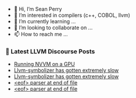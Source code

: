 - 👋 Hi, I’m Sean Perry
- 👀 I’m interested in compilers (c++, COBOL, llvm)
- 🌱 I’m currently learning ...
- 💞️ I’m looking to collaborate on ...
- 📫 How to reach me ...

<!---
s66perry/s66perry is a ✨ special ✨ repository because its `README.md` (this file) appears on your GitHub profile.
You can click the Preview link to take a look at your changes.
--->
### 📕 Latest LLVM Discourse Posts

<!-- DISCOURSE-LLVM:START -->
- [Running NVVM on a GPU](https://discourse.llvm.org/t/running-nvvm-on-a-gpu/67266#post_2)
- [Llvm-symbolizer has gotten extremely slow](https://discourse.llvm.org/t/llvm-symbolizer-has-gotten-extremely-slow/67262#post_5)
- [Llvm-symbolizer has gotten extremely slow](https://discourse.llvm.org/t/llvm-symbolizer-has-gotten-extremely-slow/67262#post_4)
- [&lt;eof&gt; parser at end of file](https://discourse.llvm.org/t/eof-parser-at-end-of-file/67158#post_17)
- [&lt;eof&gt; parser at end of file](https://discourse.llvm.org/t/eof-parser-at-end-of-file/67158#post_16)
<!-- DISCOURSE-LLVM:END -->
